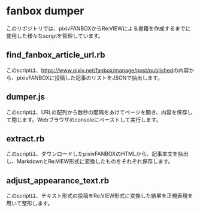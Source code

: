 # fanbox dumper

このリポジトリでは、pixivFANBOXからRe:VIEWによる書籍を作成するまでに使用した様々なscriptを管理しています。

## find_fanbox_article_url.rb
このscriptは、<https://www.pixiv.net/fanbox/manage/post/published>の内容から、pixivFANBOXに投稿した記事のリストをJSONで抽出します。

## dumper.js
このscriptは、URLの配列から数秒の間隔をあけてページを開き、内容を保存して閉じます。Webブラウザのconsoleにペーストして実行します。

## extract.rb
このscriptは、ダウンロードしたpixivFANBOXのHTMLから、記事本文を抽出し、MarkdownとRe:VIEW形式に変換したものをそれぞれ保存します。

## adjust_appearance_text.rb
このscriptは、テキスト形式の投稿をRe:VIEW形式に変換した結果を正規表現を用いて整形します。
